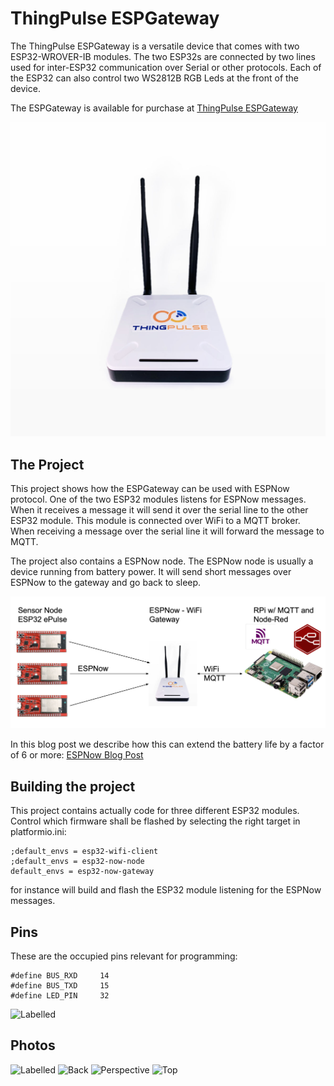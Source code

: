 # ThingPulse ESPGateway

The ThingPulse ESPGateway is a versatile device that comes with two ESP32-WROVER-IB modules.
The two ESP32s are connected by two lines used for inter-ESP32 communication over Serial
or other protocols. Each of the ESP32 can also control two WS2812B RGB Leds at the front 
of the device. 

The ESPGateway is available for purchase at [ThingPulse ESPGateway](https://thingpulse.com/product/espgateway/)

![Gateway](/resources/GatewayWithAntenna.jpg)

## The Project

This project shows how the ESPGateway can be used with ESPNow protocol.
One of the two ESP32 modules listens for ESPNow messages. When it receives
a message it will send it over the serial line to the other ESP32 module.
This module is connected over WiFi to a MQTT broker. When receiving
a message over the serial line it will forward the message to MQTT.

The project also contains a ESPNow node. The ESPNow node is usually a device 
running from battery power. It will send short messages over ESPNow to the gateway and go back to sleep.

![Architecture](/resources/Architecture.png)

In this blog post we describe how this can extend the battery life by a factor of 6 or more:
[ESPNow Blog Post](https://thingpulse.com/esp32-ultra-long-battery-life-with-espnow/)

## Building the project

This project contains actually code for three different ESP32 modules. Control which firmware
shall be flashed by selecting the right target in platformio.ini:

```
;default_envs = esp32-wifi-client
;default_envs = esp32-now-node
default_envs = esp32-now-gateway
````
for instance will build and flash the ESP32 module listening for the ESPNow messages.

## Pins

These are the occupied pins relevant for programming:

```
#define BUS_RXD     14
#define BUS_TXD     15
#define LED_PIN     32
```

![Labelled](/resources/GatewayInside.png)

## Photos

![Labelled](/resources/GatewayBackWithLabels.jpg)
![Back](/resources/GatewayBack.jpg)
![Perspective](/resources/GatewayPerspective.jpg)
![Top](/resources/GatewayTop.jpg)